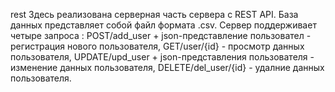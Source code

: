 rest
Здесь реализована серверная часть сервера с REST API. База данных представляет собой файл формата .csv. Сервер поддерживает четыре запроса : POST/add_user + json-представление пользовател - регистрация нового пользователя, GET/user/{id} - просмотр данных пользователя, UPDATE/upd_user + json-представления пользователя - изменение данных пользователя, DELETE/del_user/{id} - удалние данных пользователя.
